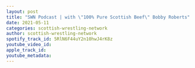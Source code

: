 ```yaml
---
layout: post
title: "SWN Podcast | with \"100% Pure Scottish Beef\" Bobby Roberts"
date: 2021-05-11
categories: scottish-wrestling-network
author: scottish-wrestling-network
spotify_track_id: 5RlN6F44uY2n10hwJ4rK8z
youtube_video_id: 
apple_track_id: 
youtube_metadata: 
---
```

